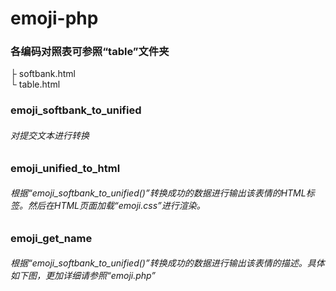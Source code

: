 # emoji-php

### 各编码对照表可参照“table”文件夹
├ softbank.html<br>
└ table.html

### emoji_softbank_to_unified
###### 对提交文本进行转换

### emoji_unified_to_html
###### 根据“emoji_softbank_to_unified()”转换成功的数据进行输出该表情的HTML标签。然后在HTML页面加载“emoji.css”进行渲染。

### emoji_get_name
###### 根据“emoji_softbank_to_unified()”转换成功的数据进行输出该表情的描述。具体如下图，更加详细请参照“emoji.php”